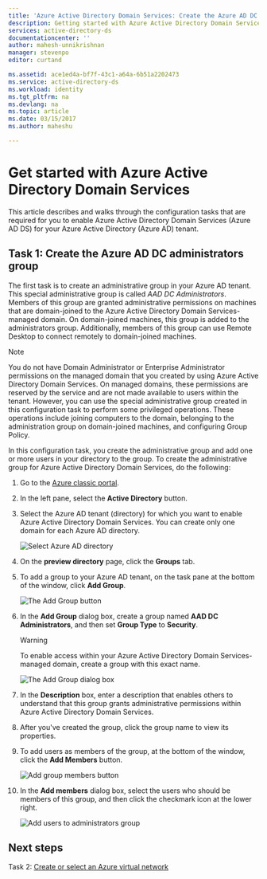 ```yaml
---
title: 'Azure Active Directory Domain Services: Create the Azure AD DC administrators group | Microsoft Docs'
description: Getting started with Azure Active Directory Domain Services
services: active-directory-ds
documentationcenter: ''
author: mahesh-unnikrishnan
manager: stevenpo
editor: curtand

ms.assetid: ace1ed4a-bf7f-43c1-a64a-6b51a2202473
ms.service: active-directory-ds
ms.workload: identity
ms.tgt_pltfrm: na
ms.devlang: na
ms.topic: article
ms.date: 03/15/2017
ms.author: maheshu

---
```

# Get started with Azure Active Directory Domain Services
This article describes and walks through the configuration tasks that are required for you to enable Azure Active Directory Domain Services (Azure AD DS) for your Azure Active Directory (Azure AD) tenant.

## Task 1: Create the Azure AD DC administrators group
The first task is to create an administrative group in your Azure AD tenant. This special administrative group is called *AAD DC Administrators*. Members of this group are granted administrative permissions on machines that are domain-joined to the Azure Active Directory Domain Services-managed domain. On domain-joined machines, this group is added to the administrators group. Additionally, members of this group can use Remote Desktop to connect remotely to domain-joined machines.  

> [!NOTE]
> You do not have Domain Administrator or Enterprise Administrator permissions on the managed domain that you created by using Azure Active Directory Domain Services. On managed domains, these permissions are reserved by the service and are not made available to users within the tenant. However, you can use the special administrative group created in this configuration task to perform some privileged operations. These operations include joining computers to the domain, belonging to the administration group on domain-joined machines, and configuring Group Policy.
>

In this configuration task, you create the administrative group and add one or more users in your directory to the group. To create the administrative group for Azure Active Directory Domain Services, do the following:

1. Go to the [Azure classic portal](https://manage.windowsazure.com).
2. In the left pane, select the **Active Directory** button.
3. Select the Azure AD tenant (directory) for which you want to enable Azure Active Directory Domain Services. You can create only one domain for each Azure AD directory.

    ![Select Azure AD directory](./media/active-directory-domain-services-getting-started/select-aad-directory.png)
4. On the **preview directory** page, click the **Groups** tab.
5. To add a group to your Azure AD tenant, on the task pane at the bottom of the window, click **Add Group**.

    ![The Add Group button](./media/active-directory-domain-services-getting-started/add-group-button.png)
6. In the **Add Group** dialog box, create a group named **AAD DC Administrators**, and then set **Group Type** to **Security**.

   > [!WARNING]
   > To enable access within your Azure Active Directory Domain Services-managed domain, create a group with this exact name.
   >
   >

    ![The Add Group dialog box](./media/active-directory-domain-services-getting-started/create-admin-group.png)
7. In the **Description** box, enter a description that enables others to understand that this group grants administrative permissions within Azure Active Directory Domain Services.
8. After you've created the group, click the group name to view its properties. 
9. To add users as members of the group, at the bottom of the window, click the **Add Members** button.

    ![Add group members button](./media/active-directory-domain-services-getting-started/add-group-members-button.png)
10. In the **Add members** dialog box, select the users who should be members of this group, and then click the checkmark icon at the lower right.

    ![Add users to administrators group](./media/active-directory-domain-services-getting-started/add-group-members.png)

## Next steps
Task 2: [Create or select an Azure virtual network](active-directory-ds-getting-started-vnet.md)
  

